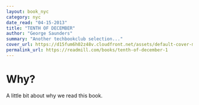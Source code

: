 ```yaml
---
layout: book_nyc
category: nyc
date_read: "04-15-2013"
title: "TENTH OF DECEMBER"
author: "George Saunders"
summary: "Another techbookclub selection..."
cover_url: https://d15fum6h02z48v.cloudfront.net/assets/default-cover-medium-783d4f50bcee0684bace309dd29c7929.png
permalink_url: https://readmill.com/books/tenth-of-december-1
---
```


# Why?
A little bit about why we read this book.

